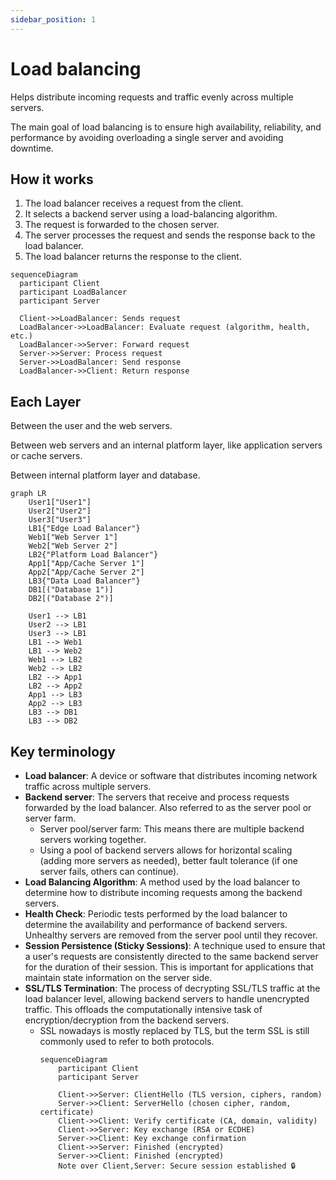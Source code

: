```yaml
---
sidebar_position: 1
---
```


# Load balancing
Helps distribute incoming requests and traffic evenly across multiple servers.

The main goal of load balancing is to ensure high availability, reliability, and performance by avoiding overloading a single server and avoiding downtime.

## How it works
1. The load balancer receives a request from the client.
2. It selects a backend server using a load-balancing algorithm.
3. The request is forwarded to the chosen server.
4. The server processes the request and sends the response back to the load balancer.
5. The load balancer returns the response to the client.

```mermaid
sequenceDiagram
  participant Client
  participant LoadBalancer
  participant Server

  Client->>LoadBalancer: Sends request
  LoadBalancer->>LoadBalancer: Evaluate request (algorithm, health, etc.)
  LoadBalancer->>Server: Forward request
  Server->>Server: Process request
  Server->>LoadBalancer: Send response
  LoadBalancer->>Client: Return response
```
## Each Layer
Between the user and the web servers.

Between web servers and an internal platform layer, like application servers or cache servers.

Between internal platform layer and database.
```mermaid
graph LR
    User1["User1"]
    User2["User2"]
    User3["User3"]
    LB1{"Edge Load Balancer"}
    Web1["Web Server 1"]
    Web2["Web Server 2"]
    LB2{"Platform Load Balancer"}
    App1["App/Cache Server 1"]
    App2["App/Cache Server 2"]
    LB3{"Data Load Balancer"}
    DB1[("Database 1")]
    DB2[("Database 2")]

    User1 --> LB1
    User2 --> LB1
    User3 --> LB1
    LB1 --> Web1
    LB1 --> Web2
    Web1 --> LB2
    Web2 --> LB2
    LB2 --> App1
    LB2 --> App2
    App1 --> LB3
    App2 --> LB3
    LB3 --> DB1
    LB3 --> DB2
```

## Key terminology
- **Load balancer**: A device or software that distributes incoming network traffic across multiple servers.
- **Backend server**: The servers that receive and process requests forwarded by the load balancer. Also referred to as the server pool or server farm.
  - Server pool/server farm: This means there are multiple backend servers working together.
  - Using a pool of backend servers allows for horizontal scaling (adding more servers as needed), better fault tolerance (if one server fails, others can continue).
- **Load Balancing Algorithm**: A method used by the load balancer to determine how to distribute incoming requests among the backend servers.
- **Health Check**: Periodic tests performed by the load balancer to determine the availability and performance of backend servers. Unhealthy servers are removed from the server pool until they recover.
- **Session Persistence (Sticky Sessions)**: A technique used to ensure that a user's requests are consistently directed to the same backend server for the duration of their session. This is important for applications that maintain state information on the server side.
- **SSL/TLS Termination**: The process of decrypting SSL/TLS traffic at the load balancer level, allowing backend servers to handle unencrypted traffic. This offloads the computationally intensive task of encryption/decryption from the backend servers.
  - SSL nowadays is mostly replaced by TLS, but the term SSL is still commonly used to refer to both protocols.
    ```mermaid
    sequenceDiagram
        participant Client
        participant Server

        Client->>Server: ClientHello (TLS version, ciphers, random)
        Server->>Client: ServerHello (chosen cipher, random, certificate)
        Client->>Client: Verify certificate (CA, domain, validity)
        Client->>Server: Key exchange (RSA or ECDHE)
        Server->>Client: Key exchange confirmation
        Client->>Server: Finished (encrypted)
        Server->>Client: Finished (encrypted)
        Note over Client,Server: Secure session established 🔒
    ```
